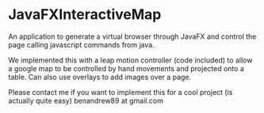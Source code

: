 # JavaFXInteractiveMap

An application to generate a virtual browser through JavaFX and control the page calling javascript commands from java.

We implemented this with a leap motion controller (code included) to allow a google map to be controlled by hand movements and projected onto a table. Can also use overlays to add images over a page.

Please contact me if you want to implement this for a cool project (is actually quite easy)
benandrew89 at gmail.com
